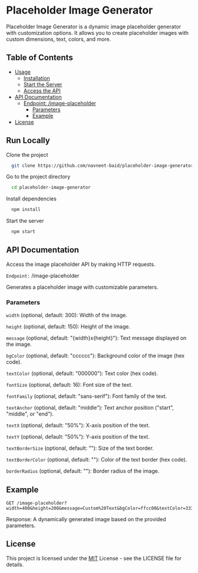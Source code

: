 
# Placeholder Image Generator

Placeholder Image Generator is a dynamic image placeholder generator with customization options. It allows you to create placeholder images with custom dimensions, text, colors, and more.

## Table of Contents

- [Usage](#usage)
  - [Installation](#installation)
  - [Start the Server](#start-the-server)
  - [Access the API](#access-the-api)
- [API Documentation](#api-documentation)
  - [Endpoint: /image-placeholder](#endpoint-image-placeholder)
    - [Parameters](#parameters)
    - [Example](#example)
- [License](#license)



## Run Locally

Clone the project

```bash
  git clone https://github.com/navneet-baid/placeholder-image-generator
```

Go to the project directory

```bash
  cd placeholder-image-generator
```

Install dependencies

```bash
  npm install
```

Start the server

```bash
  npm start
```


## API Documentation

Access the image placeholder API by making HTTP requests.

```Endpoint:``` /image-placeholder

Generates a placeholder image with customizable parameters.

### Parameters

```width``` (optional, default: 300): Width of the image.

```height``` (optional, default: 150): Height of the image.

```message``` (optional, default: "{width}x{height}"): Text message displayed on the image.

```bgColor``` (optional, default: "cccccc"): Background color of the image (hex code).

```textColor``` (optional, default: "000000"): Text color (hex code).

```fontSize``` (optional, default: 16): Font size of the text.

```fontFamily``` (optional, default: "sans-serif"): Font family of the text.

```textAnchor``` (optional, default: "middle"): Text anchor position ("start", "middle", or "end").

```textX``` (optional, default: "50%"): X-axis position of the text.

```textY``` (optional, default: "50%"): Y-axis position of the text.

```textBorderSize``` (optional, default: ""): Size of the text border.

```textBorderColor``` (optional, default: ""): Color of the text border (hex code).

```borderRadius``` (optional, default: ""): Border radius of the image.

## Example

```http
GET /image-placeholder?width=400&height=200&message=Custom%20Text&bgColor=ffcc00&textColor=333333&fontSize=20&textBorderSize=2&textBorderColor=ffffff
```

Response: A dynamically generated image based on the provided parameters.

## License

This project is licensed under the [MIT](https://choosealicense.com/licenses/mit/) License - see the LICENSE file for details.
